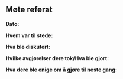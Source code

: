 ## Møte referat
**Dato:** 

**Hvem var til stede:**



**Hva ble diskutert:**


**Hvilke avgjørelser dere tok/Hva ble gjort:**


**Hva dere ble enige om å gjøre til neste gang:**